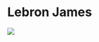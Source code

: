 <!DOCTYPE html>
<html>
<head>
<h1>Lebron James</h1>
<img src="[url](https://www.google.com/url?sa=i&url=https%3A%2F%2Folympics.com%2Fen%2Fnews%2Flebron-james-career-stats-records-awards-medals&psig=AOvVaw2GaRHKifoqPEkjhOcV4iF5&ust=1695399291820000&source=images&cd=vfe&opi=89978449&ved=0CA0QjRxqFwoTCNCO9teMvIEDFQAAAAAdAAAAABAR)https://www.google.com/url?sa=i&url=https%3A%2F%2Folympics.com%2Fen%2Fnews%2Flebron-james-career-stats-records-awards-medals&psig=AOvVaw2GaRHKifoqPEkjhOcV4iF5&ust=1695399291820000&source=images&cd=vfe&opi=89978449&ved=0CA0QjRxqFwoTCNCO9teMvIEDFQAAAAAdAAAAABAR" />
